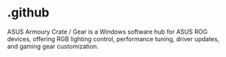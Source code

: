 # .github
ASUS Armoury Crate / Gear is a Windows software hub for ASUS ROG devices, offering RGB lighting control, performance tuning, driver updates, and gaming gear customization.
